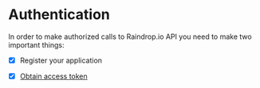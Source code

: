 # Authentication

In order to make authorized calls to Raindrop.io API you need to make two important things:

* [x] Register your application
* [x] [Obtain access token](token.md)

